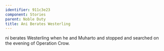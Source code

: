 ```yaml
---
identifier: 911c3e23
component: Stories
parent: Noble Duty 
title: Ani Berates Westerling
---
```

ni berates Westerling when he and Muharto and stopped and searched on
the evening of Operation Crow.
